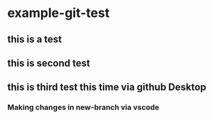 # example-git-test
## this is a test
## this is second test
## this is third test this time via github Desktop
### Making changes in new-branch via vscode 

